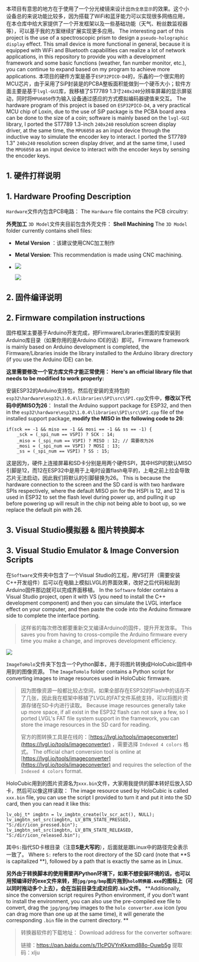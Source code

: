 

本项目有意思的地方在于使用了一个分光棱镜来设计出`伪全息显示`的效果。这个小设备总的来说功能比较多，因为搭载了WiFi和蓝牙能力可以实现很多网络应用，在本仓库中给大家提供了一个开发框架以及一些基础功能（天气、粉丝数监视器等），可以基于我的方案继续扩展实现更多应用。
The interesting part of this project is the use of a spectroscopic prism to design a `pseudo-holographic display` effect. This small device is more functional in general, because it is equipped with WiFi and Bluetooth capabilities can realize a lot of network applications, in this repository to provide you with a development framework and some basic functions (weather, fan number monitor, etc.), you can continue to expand based on my program to achieve more applications.
本项目的硬件方案是基于`ESP32PICO-D4`的，乐鑫的一个很实用的MCU芯片，由于采用了SiP封装是的PCBA整板面积能做到一个硬币大小；软件方面主要是基于`lvgl-GUI`库，我移植了ST7789 1.3寸`240x240`分辨率屏幕的显示屏驱动，同时将`MPU6050`作为输入设备通过感应的方式模拟编码器键值来交互。
The hardware program of this project is based on `ESP32PICO-D4`, a very practical MCU chip of Loxin, due to the use of SiP package is the PCBA board area can be done to the size of a coin; software is mainly based on the `lvgl-GUI` library, I ported the ST7789 1.3-inch `240x240` resolution screen display driver, at the same time, the `MPU6050` as an input device through the inductive way to simulate the encoder key to interact. I ported the ST7789 1.3" `240x240` resolution screen display driver, and at the same time, I used the `MPU6050` as an input device to interact with the encoder keys by sensing the encoder keys.
## 1. 硬件打样说明
## 1. Hardware Proofing Description

`Hardware`文件内包含PCB电路：
The `Hardware` file contains the PCB circuitry:

**外壳加工** `3D Model`文件夹目前包含外壳文件：
**Shell Machining** The `3D Model` folder currently contains shell files:


* **Metal Version** ：该建议使用CNC加工制作
* **Metal Version**: This recommendation is made using CNC machining.
* 
  ![](/5.Docs/Images/Holo2.jpg)


  ![](/5.Docs/Images/Holo.jpg)



## 2. 固件编译说明
## 2. Firmware compilation instructions

固件框架主要基于Arduino开发完成，把Firmware/Libraries里面的库安装到Arduino库目录（如果你用的是Arduino IDE的话）即可。
Firmware framework is mainly based on Arduino development is completed, the Firmware/Libraries inside the library installed to the Arduino library directory (if you use the Arduino IDE) can be.


**这里需要修改一个官方库文件才能正常使用：**
**Here's an official library file that needs to be modified to work properly:**

安装ESP32的Arduino支持包，然后在安装的支持包的`esp32\hardware\esp32\1.0.4\libraries\SPI\src\SPI.cpp`文件中，**修改以下代码中的MISO为26**：
Install the Arduino support package for ESP32, and then in the `esp32\hardware\esp32\1.0.4\libraries\SPI\src\SPI.cpp` file of the installed support package, **modify the MISO in the following code to 26**:

    if(sck == -1 && miso == -1 && mosi == -1 && ss == -1) {
        _sck = (_spi_num == VSPI) ? SCK : 14;
        _miso = (_spi_num == VSPI) ? MISO : 12; // 需要改为26
        _mosi = (_spi_num == VSPI) ? MOSI : 13;
        _ss = (_spi_num == VSPI) ? SS : 15;
这是因为，硬件上连接屏幕和SD卡分别是用两个硬件SPI，其中HSPI的默认MISO引脚是12，而12在ESP32中是用于上电时设置flash电平的，上电之前上拉会导致芯片无法启动，因此我们将默认的引脚替换为26。
This is because the hardware connection to the screen and the SD card is with two hardware SPIs respectively, where the default MISO pin for the HSPI is 12, and 12 is used in ESP32 to set the flash level during power up, and pulling it up before powering up will result in the chip not being able to boot up, so we replace the default pin with 26.


## 3. Visual Studio模拟器 & 图片转换脚本
## 3. Visual Studio Emulator & Image Conversion Scripts

在`Software`文件夹中包含了一个Visual Studio的工程，用VS打开（需要安装C++开发组件）后可以在电脑上模拟LVGL的界面效果，改好之后代码粘贴到Arduino固件那边就可以完成界面移植。
In the `Software` folder contains a Visual Studio project, open it with VS (you need to install the C++ development component) and then you can simulate the LVGL interface effect on your computer, and then paste the code into the Arduino firmware side to complete the interface porting.

> 这样省的每次修改都要重新交叉编译Arduino的固件，提升开发效率。
> This saves you from having to cross-compile the Arduino firmware every time you make a change, and improves development efficiency.
> 
![](/5.Docs/Images/Holo4.jpg)

`ImageToHolo`文件夹下包含一个Python脚本，用于将图片转换成HoloCubic固件中用到的图像资源。
The `ImageToHolo` folder contains a Python script for converting images to image resources used in HoloCubic firmware.

> 因为图像资源一般都比较占空间，如果全部存在ESP32的Flash中的话存不了几张，因此我在框架中移植了LVGL的FAT文件系统支持，可以将图片资源存储在SD卡内进行读取。
> Because image resources generally take up more space, if all exist in the ESP32 flash can not save a few, so I ported LVGL's FAT file system support in the framework, you can store the image resources in the SD card for reading.
> 
> 官方的图转换工具是在线的：[https://lvgl.io/tools/imageconverter](https://lvgl.io/tools/imageconverter) ，需要选择 `Indexed 4 colors` 格式。
>The official chart conversion tool is online at [https://lvgl.io/tools/imageconverter](https://lvgl.io/tools/imageconverter) and requires the selection of the `Indexed 4 colors` format.
> 


HoloCubic用到的图片资源名为`xxx.bin`文件，大家用我提供的脚本转好后放入SD卡，然后可以像这样读取：
The image resource used by HoloCubic is called `xxx.bin` file, you can use the script I provided to turn it and put it into the SD card, then you can read it like this:

```
lv_obj_t* imgbtn = lv_imgbtn_create(lv_scr_act(), NULL);
lv_imgbtn_set_src(imgbtn, LV_BTN_STATE_PRESSED, "S:/dir/icon_pressed.bin");
lv_imgbtn_set_src(imgbtn, LV_BTN_STATE_RELEASED, "S:/dir/icon_released.bin");
```

其中`S:`指代SD卡根目录（注意**S是大写的**），后面就是跟Linux中的路径完全表示一致了。
Where `S:` refers to the root directory of the SD card (note that **S is capitalized **), followed by a path that is exactly the same as in Linux.





**另外由于转换脚本的使用需要再Python环境下，如果不想安装环境的话，也可以用预编译好的exe文件来转，把`jpg/png/bmp`图片拖到`holo转换器.exe`的图标上（可以同时拖动多个上去），会在当前目录生成对应的`.bin`文件。**
**Additionally, since the conversion script requires Python environment, if you don't want to install the environment, you can also use the pre-compiled exe file to convert, drag the `jpg/png/bmp` images to the `holo converter.exe` icon (you can drag more than one up at the same time), it will generate the corresponding `.bin` file in the current directory. **

> 转换器软件的下载地址：
> Download address for the converter software:
>
> 链接：https://pan.baidu.com/s/11cPOVYnKkxmd88o-Ouwb5g  提取码：xlju 




